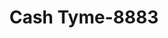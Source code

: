 ---
f_zip-code: 40505
f_state-code: KY
title: Cash Tyme-8883
f_phone: 859-254-8004
f_city-only: Lexington
f_address: 470 East New Circle Road Suite 7 Lexington
f_location-unique-id: '8883'
slug: cash-tyme-8883
updated-on: '2024-05-30T13:46:58.046Z'
created-on: '2024-05-30T13:36:59.803Z'
published-on: '2024-05-30T13:54:32.469Z'
f_city-state: cms/city/lexington-ky.md
f_company: cms/company/cash-tyme.md
f_state: cms/state/kentucky.md
layout: '[payday-loan].html'
tags: payday-loan
---